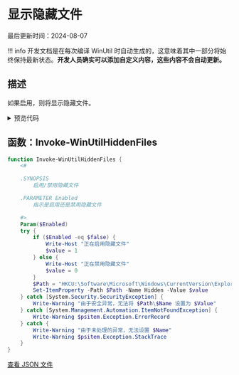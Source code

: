 # 显示隐藏文件

最后更新时间：2024-08-07


!!! info
     开发文档是在每次编译 WinUtil 时自动生成的，这意味着其中一部分将始终保持最新状态。**开发人员确实可以添加自定义内容，这些内容不会自动更新。**
## 描述

如果启用，则将显示隐藏文件。

<!-- BEGIN CUSTOM CONTENT -->

<!-- END CUSTOM CONTENT -->

<details>
<summary>预览代码</summary>

```json
{
  "Content": "Show Hidden Files",
  "Description": "If Enabled then Hidden Files will be shown.",
  "category": "Customize Preferences",
  "panel": "2",
  "Order": "a200_",
  "Type": "Toggle",
  "link": "https://christitustech.github.io/winutil/dev/tweaks/Customize-Preferences/HiddenFiles"
}
```

</details>

## 函数：Invoke-WinUtilHiddenFiles

```powershell
function Invoke-WinUtilHiddenFiles {
    <#

    .SYNOPSIS
        启用/禁用隐藏文件

    .PARAMETER Enabled
        指示是启用还是禁用隐藏文件

    #>
    Param($Enabled)
    try {
        if ($Enabled -eq $false) {
            Write-Host "正在启用隐藏文件"
            $value = 1
        } else {
            Write-Host "正在禁用隐藏文件"
            $value = 0
        }
        $Path = "HKCU:\Software\Microsoft\Windows\CurrentVersion\Explorer\Advanced"
        Set-ItemProperty -Path $Path -Name Hidden -Value $value
    } catch [System.Security.SecurityException] {
        Write-Warning "由于安全异常，无法将 $Path\$Name 设置为 $Value"
    } catch [System.Management.Automation.ItemNotFoundException] {
        Write-Warning $psitem.Exception.ErrorRecord
    } catch {
        Write-Warning "由于未处理的异常，无法设置 $Name"
        Write-Warning $psitem.Exception.StackTrace
    }
}

```


<!-- BEGIN SECOND CUSTOM CONTENT -->

<!-- END SECOND CUSTOM CONTENT -->


[查看 JSON 文件](https://github.com/ChrisTitusTech/winutil/tree/main/config/tweaks.json)
